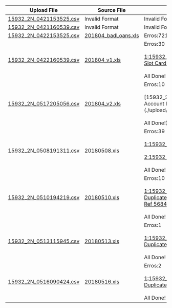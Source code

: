 |Upload File|Source File|Fix File|
|---|---|---|
|[15932_2N_0421153525.csv](./upload/15932_2N_0421153525.csv)|Invalid Format|Invalid Format |
|[15932_2N_0421160539.csv](./upload/15932_2N_0421160539.csv)|Invalid Format|Invalid Format |
|[15932_2N_0422153525.csv](./upload/15932_2N_0422153525.csv)|[201804_badLoans.xls](./source/201804/201804_badLoans.xls)|Erros:721|
|[15932_2N_0422160539.csv](./upload/15932_2N_0422160539.csv)|[201804_v1.xls](./source/201804/201804_v1.xls)|Erros:30<br><br>[1:15932_2N_0517192835.csv >> Fix28, Skip2 Slot Card Type](./upload/fix/04v1/15932_2N_0517192835.csv)<br><br> All Done!|
|[15932_2N_0517205056.csv](./upload/15932_2N_0517205056.csv)|[201804_v2.xls](./source/201804/201804_v2.xls)|Erros:10<br><br>[15932_2N_0518210655.csv >> Fix 10, 5 Account Issue, 5 Duplicate](./upload/fix/04v2/15932_2N_0518210655.csv<br><br> All Done!)|
|[15932_2N_0508191311.csv](./upload/15932_2N_0508191311.csv)|[20180508.xls](./source/201805/20180508.xls)|Erros:39<br><br> [1:15932_2N_0508191312.csv >> Fix:37](./upload/fix/15932_2N_0508191312.csv) <br><br>[2:15932_2N_0508191313.csv >> Fix:2](./upload/fix/15932_2N_0508191313.csv) <br><br>All Done!|
|[15932_2N_0510194219.csv](./upload/15932_2N_0510194219.csv)|[20180510.xls](./source/201805/20180510.xls)|Erros:10<br><br> [1:15932_2N_0510195541.csv >> Fix:8 Duplicate Records. Skip Tow records of Client Ref 5684 which are Slot Card Type](./upload/fix/15932_2N_0510195541.csv) <br><br>All Done!|
|[15932_2N_0513115945.csv](./upload/15932_2N_0513115945.csv)|[20180513.xls](./source/201805/20180513.xls)|Erros:1<br><br> [1:15932_2N_0513120757.csv >> Fix:1 Duplicate Records](./upload/fix/15932_2N_0513120757.csv) <br><br>All Done!|
|[15932_2N_0516090424.csv](./upload/15932_2N_0516090424.csv)|[20180516.xls](./source/201805/20180516.xls)|Erros:2<br><br> [1:15932_2N_0516091142.csv >> Fix:2 Duplicate Records](./upload/fix/15932_2N_0516091142.csv) <br><br>All Done!|
